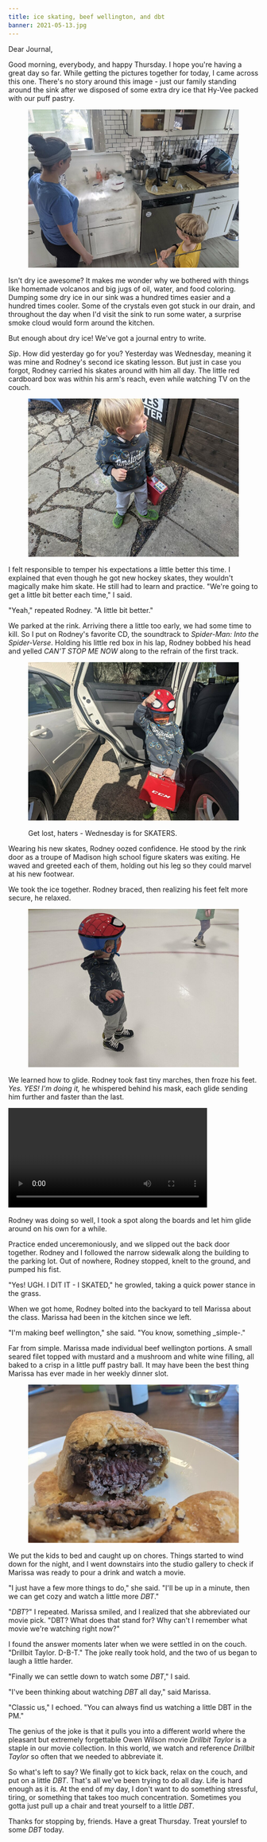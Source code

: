 ```yaml
---
title: ice skating, beef wellington, and dbt
banner: 2021-05-13.jpg
---
```


Dear Journal,

Good morning, everybody, and happy Thursday.  I hope you're having a
great day so far.  While getting the pictures together for today, I
came across this one.  There's no story around this image - just our
family standing around the sink after we disposed of some extra dry
ice that Hy-Vee packed with our puff pastry.

<figure>
  <a href="/images/2021-05-13-dry-ice.jpg">
    <img alt="dry-ice" src="/images/2021-05-13-dry-ice.jpg"/>
  </a>
</figure>

Isn't dry ice awesome?  It makes me wonder why we bothered with things
like homemade volcanos and big jugs of oil, water, and food coloring.
Dumping some dry ice in our sink was a hundred times easier and a
hundred times cooler.  Some of the crystals even got stuck in our
drain, and throughout the day when I'd visit the sink to run some
water, a surprise smoke cloud would form around the kitchen.

But enough about dry ice!  We've got a journal entry to write.

_Sip_.  How did yesterday go for you?  Yesterday was Wednesday,
meaning it was mine and Rodney's second ice skating lesson.  But just
in case you forgot, Rodney carried his skates around with him all day.
The little red cardboard box was within his arm's reach, even while
watching TV on the couch.

<figure>
  <a href="/images/2021-05-13-skates.jpg">
    <img alt="skates" src="/images/2021-05-13-skates.jpg"/>
  </a>
</figure>

I felt responsible to temper his expectations a little better this
time.  I explained that even though he got new hockey skates, they
wouldn't magically make him skate.  He still had to learn and
practice.  "We're going to get a little bit better each time," I said.

"Yeah," repeated Rodney.  "A little bit better."

We parked at the rink.  Arriving there a little too early, we had some
time to kill.  So I put on Rodney's favorite CD, the soundtrack to
_Spider-Man: Into the Spider-Verse_.  Holding his little red box in
his lap, Rodney bobbed his head and yelled _CAN'T STOP ME NOW_ along
to the refrain of the first track.

<figure>
  <a href="/images/2021-05-13-cant-stop-me-now.jpg">
    <img alt="cant-stop-me-now" src="/images/2021-05-13-cant-stop-me-now.jpg"/>
  </a>
  <figcaption><p>Get lost, haters - Wednesday is for SKATERS.</p></figcaption>
</figure>

Wearing his new skates, Rodney oozed confidence.  He stood by the rink
door as a troupe of Madison high school figure skaters was exiting.
He waved and greeted each of them, holding out his leg so they could
marvel at his new footwear.

We took the ice together.  Rodney braced, then realizing his feet felt
more secure, he relaxed.

<figure>
  <a href="/images/2021-05-13-ice.jpg">
    <img alt="ice" src="/images/2021-05-13-ice.jpg"/>
  </a>
</figure>

We learned how to glide.  Rodney took fast tiny marches, then froze
his feet.  _Yes.  YES!  I'm doing it,_ he whispered behind his mask,
each glide sending him further and faster than the last.

<video width="400" controls>
  <source src="/vids/2021-05-13-little-marches.mp4" type="video/mp4">
Bummer - it looks like your browser doesn't support embedded video.
</video>

Rodney was doing so well, I took a spot along the boards and let him
glide around on his own for a while.

Practice ended unceremoniously, and we slipped out the back door
together.  Rodney and I followed the narrow sidewalk along the
building to the parking lot.  Out of nowhere, Rodney stopped, knelt to
the ground, and pumped his fist.

"Yes!  UGH.  I DIT IT - I SKATED," he growled, taking a quick power
stance in the grass.

When we got home, Rodney bolted into the backyard to tell Marissa
about the class.  Marissa had been in the kitchen since we left.

"I'm making beef wellington," she said.  "You know, something
_simple-."

Far from simple.  Marissa made individual beef wellington portions.  A
small seared filet topped with mustard and a mushroom and white wine
filling, all baked to a crisp in a little puff pastry ball.  It may
have been the best thing Marissa has ever made in her weekly dinner
slot.

<figure>
  <a href="/images/2021-05-13-beef-wellington.jpg">
    <img alt="beef-wellington" src="/images/2021-05-13-beef-wellington.jpg"/>
  </a>
</figure>

We put the kids to bed and caught up on chores.  Things started to
wind down for the night, and I went downstairs into the studio gallery
to check if Marissa was ready to pour a drink and watch a movie.

"I just have a few more things to do," she said.  "I'll be up in a
minute, then we can get cozy and watch a little more _DBT_."

"_DBT_?" I repeated.  Marissa smiled, and I realized that she
abbreviated our movie pick.  "DBT?  What does that stand for?  Why
can't I remember what movie we're watching right now?"

I found the answer moments later when we were settled in on the couch.
"Drillbit Taylor.  D-B-T."  The joke really took hold, and the two of
us began to laugh a little harder.

"Finally we can settle down to watch some _DBT_," I said.

"I've been thinking about watching _DBT_ all day," said Marissa.

"Classic us," I echoed.  "You can always find us watching a little DBT
in the PM."

The genius of the joke is that it pulls you into a different world
where the pleasant but extremely forgettable Owen Wilson movie
_Drillbit Taylor_ is a staple in our movie collection.  In this world,
we watch and reference _Drillbit Taylor_ so often that we needed to
abbreviate it.

So what's left to say?  We finally got to kick back, relax on the
couch, and put on a little _DBT_.  That's all we've been trying to do
all day.  Life is hard enough as it is.  At the end of my day, I don't
want to do something stressful, tiring, or something that takes too
much concentration.  Sometimes you gotta just pull up a chair and
treat yourself to a little _DBT_.

Thanks for stopping by, friends.  Have a great Thursday.  Treat
yourslef to some _DBT_ today.
